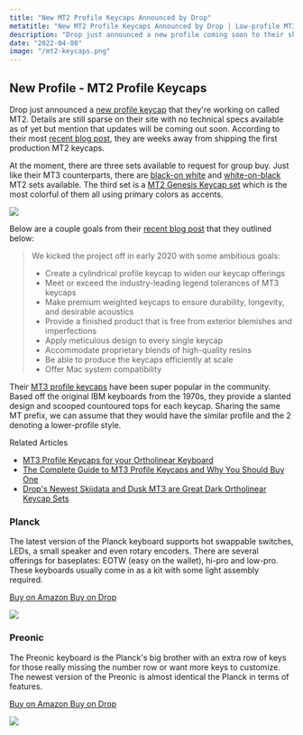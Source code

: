 ```yaml
---
title: "New MT2 Profile Keycaps Announced by Drop"
metatitle: "New MT2 Profile Keycaps Announced by Drop | Low-profile MT3 keycaps"
description: "Drop just announced a new profile coming soon to their shop which look to be a lower-profile version of their popular MT3 profile keycaps."
date: "2022-04-08"
image: "/mt2-keycaps.png"
---
```


<div class="row mb-4">
<div class="col-lg-8">

## New Profile - MT2 Profile Keycaps

Drop just announced a [new profile keycap](https://drop.com/featured/mt2-keycaps?utm_source=Iterable&utm_medium=email&utm_campaign=4036965&referer=T93XGG&mode=guest_open&iterableCampaignId=4036965&iterableTemplateId=5497004) that they're working on called MT2. Details are still sparse on their site with no technical specs available as of yet but mention that updates will be coming out soon. According to their most [recent blog post](https://drop.com/talk/106596/introducing-mt2-profile?utm_source=linkshare&referer=T93XGG), they are weeks away from shipping the first production MT2 keycaps.

At the moment, there are three sets available to request for group buy. Just like their MT3 counterparts, there are [black-on white](https://drop.com/buy/drop-mt2-black-on-white-keycap-set?utm_source=linkshare&referer=T93XGG) and [white-on-black](https://drop.com/buy/drop-mt2-white-on-black-keycap-set?utm_source=linkshare&referer=T93XGG) MT2 sets available. The third set is a [MT2 Genesis Keycap set](https://drop.com/buy/drop-mt2-genesis-keycap-set?utm_source=linkshare&referer=T93XGG) which is the most colorful of them all using primary colors as accents.

</div>
<div class="col-lg-4">

<a href="https://drop.com/featured/mt2-keycaps?utm_source=Iterable&utm_medium=email&utm_campaign=4036965&referer=T93XGG&mode=guest_open&iterableCampaignId=4036965&iterableTemplateId=5497004">
<img class="img-fluid" src="/mt2-keycaps.png"/></a>

</div>

</div>

Below are a couple goals from their [recent blog post](https://drop.com/talk/106596/introducing-mt2-profile?utm_source=linkshare&referer=T93XGG) that they outlined below:

> We kicked the project off in early 2020 with some ambitious goals:
>
> - Create a cylindrical profile keycap to widen our keycap offerings
> - Meet or exceed the industry-leading legend tolerances of MT3 keycaps
> - Make premium weighted keycaps to ensure durability, longevity, and desirable acoustics
> - Provide a finished product that is free from exterior blemishes and imperfections
> - Apply meticulous design to every single keycap
> - Accommodate proprietary blends of high-quality resins
> - Be able to produce the keycaps efficiently at scale
> - Offer Mac system compatibility

Their [MT3 profile keycaps](http://localhost:3000/posts/mt3-keycaps-for-ortholinear-keyboards) have been super popular in the community. Based off the original IBM keyboards from the 1970s, they provide a slanted design and scooped countoured tops for each keycap. Sharing the same MT prefix, we can assume that they would have the similar profile and the 2 denoting a lower-profile style.

Related Articles

- [MT3 Profile Keycaps for your Ortholinear Keyboard](/posts/mt3-keycaps-for-ortholinear-keyboards)
- [The Complete Guide to MT3 Profile Keycaps and Why You Should Buy One](/posts/complete-guide-to-mt3-profile-keycaps-why-buy-one)
- [Drop's Newest Skiidata and Dusk MT3 are Great Dark Ortholinear Keycap Sets](/posts/drop-skiidata-dusk-mt3-keycap-sets)

<div class="row mt-5">
<div class="col-lg-6">

### Planck

The latest version of the Planck keyboard supports hot swappable switches, LEDs, a small speaker and even rotary encoders. There are several offerings for baseplates: EOTW (easy on the wallet), hi-pro and low-pro. These keyboards usually come in as a kit with some light assembly required.

<a class="btn btn-primary mr-2" href="https://amzn.to/333pMu0">
    Buy on Amazon
</a>

<a class="btn btn-secondary mr-2" href="https://drop.com/buy/planck-mechanical-keyboard?utm_source=linkshare&referer=T93XGG">
    Buy on Drop
</a>

<a href="https://www.amazon.com/dp/B08LX7ZXS4?&linkCode=li3&tag=tryorthokey06-20&linkId=0b7b9faf09aac73db64f301ec3da89ce&language=en_US&ref_=as_li_ss_il" target="_blank"><img border="0" src="//ws-na.amazon-adsystem.com/widgets/q?_encoding=UTF8&ASIN=B08LX7ZXS4&Format=_SL250_&ID=AsinImage&MarketPlace=US&ServiceVersion=20070822&WS=1&tag=tryorthokey06-20&language=en_US" ></a><img src="https://ir-na.amazon-adsystem.com/e/ir?t=tryorthokey06-20&language=en_US&l=li3&o=1&a=B08LX7ZXS4" width="1" height="1" border="0" alt="" style="border:none !important; margin:0px !important;" />

</div>
<div class="col-lg-6">

### Preonic

The Preonic keyboard is the Planck's big brother with an extra row of keys for those really missing the number row or want more keys to customize. The newest version of the Preonic is almost identical the Planck in terms of features.

<a class="btn btn-primary mr-2" href="https://amzn.to/3xzTDbF">
    Buy on Amazon
</a>

<a class="btn btn-secondary mr-2" href="https://drop.com/buy/preonic-mechanical-keyboard?utm_source=linkshare&referer=T93XGG">
    Buy on Drop
</a>

<a href="https://www.amazon.com/dp/B08L3WKZ73?&linkCode=li3&tag=tryorthokey06-20&linkId=6af0b7506a61073b0723facda319622d&language=en_US&ref_=as_li_ss_il" target="_blank"><img border="0" src="//ws-na.amazon-adsystem.com/widgets/q?_encoding=UTF8&ASIN=B08L3WKZ73&Format=_SL250_&ID=AsinImage&MarketPlace=US&ServiceVersion=20070822&WS=1&tag=tryorthokey06-20&language=en_US" ></a><img src="https://ir-na.amazon-adsystem.com/e/ir?t=tryorthokey06-20&language=en_US&l=li3&o=1&a=B08L3WKZ73" width="1" height="1" border="0" alt="" style="border:none !important; margin:0px !important;" />

</div>
</div>
